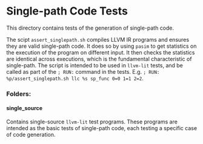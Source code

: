 # Single-path Code Tests

This directory contains tests of the generation of single-path code.

The scipt `assert_singlepath.sh` compiles LLVM IR programs and ensures they are valid single-path code.
It does so by using `pasim` to get statistics on the execution of the program on different input. 
It then checks the statistics are identical across executions, which is the fundamental characteristic of single-path. 
The script is intended to be used in `llvm-lit` tests, and be called as part of the `; RUN:` command in the tests. 
E.g. `; RUN: %p/assert_singlepath.sh llc %s sp_func 0=0 1=1 2=2`.

### Folders:

#### single_source

Contains single-source `llvm-lit` test programs. 
These programs are intended as the basic tests of single-path code, each testing a specific case of code generation. 

